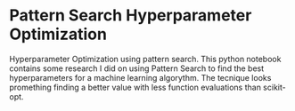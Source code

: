 # Pattern Search Hyperparameter Optimization
Hyperparameter Optimization using pattern search. This python notebook contains some research I did on using Pattern Search to find the best hyperparameters for a machine learning algorythm.  The tecnique looks promething finding a better value with less function evaluations than scikit-opt.

